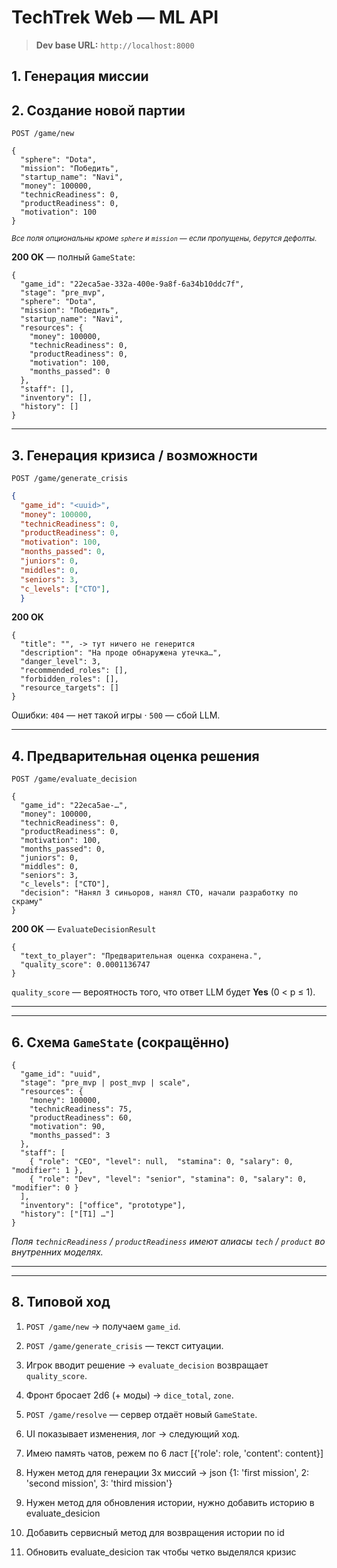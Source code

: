 # TechTrek Web — ML API

> **Dev base URL:** `http://localhost:8000`

## 1. Генерация миссии

## 2. Создание новой партии
`POST /game/new`
```jsonc
{
  "sphere": "Dota",
  "mission": "Победить",
  "startup_name": "Navi",
  "money": 100000,
  "technicReadiness": 0,
  "productReadiness": 0,
  "motivation": 100
}
```
<small>*Все поля опциональны кроме `sphere` и `mission` — если пропущены, берутся дефолты.*</small>

**200 OK** — полный `GameState`:
```jsonc
{
  "game_id": "22eca5ae-332a-400e-9a8f-6a34b10ddc7f",
  "stage": "pre_mvp",
  "sphere": "Dota",
  "mission": "Победить",
  "startup_name": "Navi",
  "resources": {
    "money": 100000,
    "technicReadiness": 0,
    "productReadiness": 0,
    "motivation": 100,
    "months_passed": 0
  },
  "staff": [],
  "inventory": [],
  "history": []
}
```

---

## 3. Генерация кризиса / возможности
`POST /game/generate_crisis`
```json
{ 
  "game_id": "<uuid>",
  "money": 100000,
  "technicReadiness": 0,
  "productReadiness": 0,
  "motivation": 100,
  "months_passed": 0,
  "juniors": 0,
  "middles": 0,
  "seniors": 3,
  "c_levels": ["CTO"],
  }
```
**200 OK**
```jsonc
{
  "title": "", -> тут ничего не генерится 
  "description": "На проде обнаружена утечка…",
  "danger_level": 3,
  "recommended_roles": [],
  "forbidden_roles": [],
  "resource_targets": []
}
```

Ошибки: `404` — нет такой игры · `500` — сбой LLM.

---

## 4. Предварительная оценка решения
`POST /game/evaluate_decision`
```jsonc
{
  "game_id": "22eca5ae-…",
  "money": 100000,
  "technicReadiness": 0,
  "productReadiness": 0,
  "motivation": 100,
  "months_passed": 0,
  "juniors": 0,
  "middles": 0,
  "seniors": 3,
  "c_levels": ["CTO"],
  "decision": "Нанял 3 синьоров, нанял СТО, начали разработку по скраму"
}
```
**200 OK** — `EvaluateDecisionResult`
```jsonc
{
  "text_to_player": "Предварительная оценка сохранена.",
  "quality_score": 0.0001136747
}
```
`quality_score` — вероятность того, что ответ LLM будет **Yes** (0 < p ≤ 1).

---

---

## 6. Схема `GameState` (сокращённо)
```jsonc
{
  "game_id": "uuid",
  "stage": "pre_mvp | post_mvp | scale",
  "resources": {
    "money": 100000,
    "technicReadiness": 75,
    "productReadiness": 60,
    "motivation": 90,
    "months_passed": 3
  },
  "staff": [
    { "role": "CEO", "level": null,  "stamina": 0, "salary": 0, "modifier": 1 },
    { "role": "Dev", "level": "senior", "stamina": 0, "salary": 0, "modifier": 0 }
  ],
  "inventory": ["office", "prototype"],
  "history": ["[T1] …"]
}
```
*Поля `technicReadiness` / `productReadiness` имеют алиасы `tech` / `product` во внутренних моделях.*

---

---

## 8. Типовой ход
1. `POST /game/new` → получаем `game_id`.
2. `POST /game/generate_crisis` — текст ситуации.
3. Игрок вводит решение → `evaluate_decision` возвращает `quality_score`.
4. Фронт бросает 2d6 (+ моды) → `dice_total`, `zone`.
5. `POST /game/resolve` — сервер отдаёт новый `GameState`.
6. UI показывает изменения, лог → следующий ход.






1. Имею память чатов, режем по 6 ласт [{'role': role, 'content': content}]
2. Нужен метод для генерации 3х миссий -> json {1: 'first mission', 2: 'second mission', 3: 'third mission'}
3. Нужен метод для обновления истории, нужно добавить историю в evaluate_desicion
4. Добавить сервисный метод для возвращения истории по id
5. Обновить evaluate_desicion так чтобы четко выделялся кризис